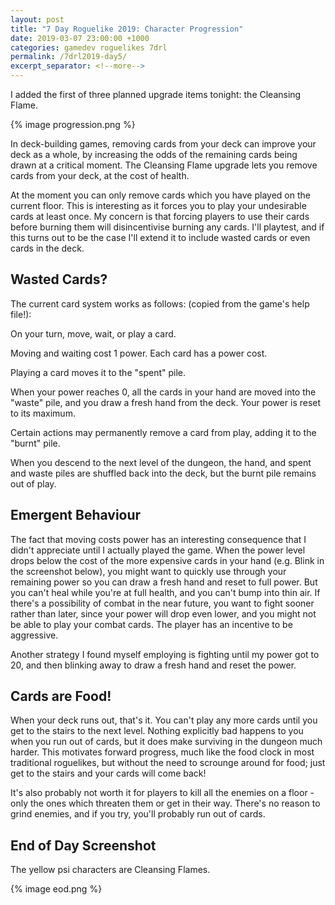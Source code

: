 ```yaml
---
layout: post
title: "7 Day Roguelike 2019: Character Progression"
date: 2019-03-07 23:00:00 +1000
categories: gamedev roguelikes 7drl
permalink: /7drl2019-day5/
excerpt_separator: <!--more-->
---
```


I added the first of three planned upgrade items tonight: the Cleansing Flame.

{% image progression.png %}

In deck-building games, removing cards from your deck can improve your
deck as a whole, by increasing the odds of the remaining cards being drawn
at a critical moment. The Cleansing Flame upgrade lets you remove cards from your deck, at the
cost of health.

<!--more-->

At the moment you can only remove cards which you have played on the current floor.
This is interesting as it forces you to play your undesirable cards at least once.
My concern is that forcing players to use their cards before burning them will
disincentivise burning any cards. I'll playtest, and if this turns out to be the case
I'll extend it to include wasted cards or even cards in the deck.

## Wasted Cards?

The current card system works as follows: (copied from the game's help file!):

On your turn, move, wait, or play a card.

Moving and waiting cost 1 power. Each card has a power cost.

Playing a card moves it to the "spent" pile.

When your power reaches 0, all the cards in your hand are moved into the "waste" pile, and you draw a fresh hand from the deck. Your power is reset to its maximum.

Certain actions may permanently remove a card from play, adding it to the "burnt" pile.

When you descend to the next level of the dungeon, the hand, and spent and waste piles are shuffled back into the deck, but the burnt pile remains out of play.

## Emergent Behaviour

The fact that moving costs power has an interesting consequence that I didn't
appreciate until I actually played the game.  When the power level drops below
the cost of the more expensive cards in your hand (e.g. Blink in the screenshot
below), you might want to quickly use through your remaining power so you can
draw a fresh hand and reset to full power. But you can't heal while you're at
full health, and you can't bump into thin air. If there's a possibility of
combat in the near future, you want to fight sooner rather than later, since
your power will drop even lower, and you might not be able to play your combat
cards. The player has an incentive to be aggressive.

Another strategy I found myself employing is fighting until my power got to 20,
and then blinking away to draw a fresh hand and reset the power.

## Cards are Food!

When your deck runs out, that's it. You can't play any more cards until you get
to the stairs to the next level. Nothing explicitly bad happens to you when
you run out of cards, but it does make surviving in the dungeon much harder.
This motivates forward progress, much like the food clock in most traditional roguelikes,
but without the need to scrounge around for food; just get to the stairs and your cards
will come back!

It's also probably not worth it for players
to kill all the enemies on a floor - only the ones which threaten them or
get in their way. There's no reason to grind enemies, and if you try, you'll
probably run out of cards.

## End of Day Screenshot

The yellow psi characters are Cleansing Flames.

{% image eod.png %}
